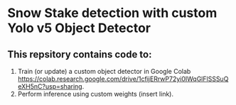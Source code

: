 # Snow Stake detection with custom Yolo v5 Object Detector
## This repsitory contains code to: 
1. Train (or update) a custom object detector in Google Colab https://colab.research.google.com/drive/1cfijERrwP72yi0IWqGlFlSSSuQeXH5nC?usp=sharing.
2. Perform inference using custom weights (insert link).

